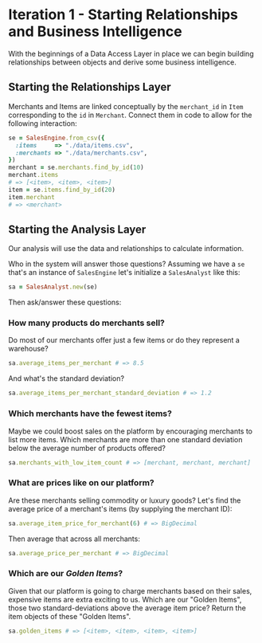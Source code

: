 # Iteration 1 - Starting Relationships and Business Intelligence

With the beginnings of a Data Access Layer in place we can begin building relationships between objects and derive some business intelligence.

## Starting the Relationships Layer

Merchants and Items are linked conceptually by the `merchant_id` in `Item` corresponding to the `id` in `Merchant`. Connect them in code to allow for the following interaction:

```ruby
se = SalesEngine.from_csv({
  :items     => "./data/items.csv",
  :merchants => "./data/merchants.csv",
})
merchant = se.merchants.find_by_id(10)
merchant.items
# => [<item>, <item>, <item>]
item = se.items.find_by_id(20)
item.merchant
# => <merchant>
```

## Starting the Analysis Layer

Our analysis will use the data and relationships to calculate information.

Who in the system will answer those questions? Assuming we have a `se` that's an instance of `SalesEngine` let's initialize a `SalesAnalyst` like this:

```ruby
sa = SalesAnalyst.new(se)
```

Then ask/answer these questions:

### How many products do merchants sell?

Do most of our merchants offer just a few items or do they represent a warehouse?

```ruby
sa.average_items_per_merchant # => 8.5
```

And what's the standard deviation?

```ruby
sa.average_items_per_merchant_standard_deviation # => 1.2
```

### Which merchants have the fewest items?

Maybe we could boost sales on the platform by encouraging merchants to list more items. Which merchants are more than one standard deviation below the average number of products offered?

```ruby
sa.merchants_with_low_item_count # => [merchant, merchant, merchant]
```

### What are prices like on our platform?

Are these merchants selling commodity or luxury goods? Let's find the average price of a merchant's items (by supplying the merchant ID):

```ruby
sa.average_item_price_for_merchant(6) # => BigDecimal
```

Then average that across all merchants:

```ruby
sa.average_price_per_merchant # => BigDecimal
```

### Which are our *Golden Items*?

Given that our platform is going to charge merchants based on their sales, expensive items are extra exciting to us. Which are our "Golden Items", those two standard-deviations above the average item price? Return the item objects of these "Golden Items".

```ruby
sa.golden_items # => [<item>, <item>, <item>, <item>]
```
